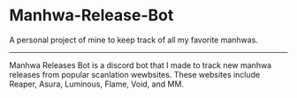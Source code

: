 # Manhwa-Release-Bot

A personal project of mine to keep track of all my favorite manhwas. 
______________________________________
Manhwa Releases Bot is a discord bot that I made to track new manhwa releases from popular scanlation wewbsites.
These websites include Reaper, Asura, Luminous, Flame, Void, and MM.
